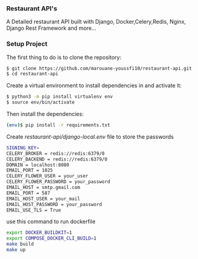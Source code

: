 ### Restaurant API's
A Detailed restaurant API built with Django, Docker,Celery,Redis, Nginx, Django Rest Framework and more...

### Setup Project

The first thing to do is to clone the repository:

```sh
$ git clone https://github.com/marouane-youssfi10/restaurant-api.git
$ cd restaurant-api
```

Create a virtual environment to install dependencies in and activate it:

```sh
$ python3 -m pip install virtualenv env
$ source env/bin/activate
```

Then install the dependencies:

```sh
(env)$ pip install -r requirements.txt
```

Create *restaurant-api/django-local.env* file to store the passwords

```bash
SIGNING_KEY=
CELERY_BROKER = redis://redis:6379/0
CELERY_BACKEND = redis://redis:6379/0
DOMAIN = localhost:8080
EMAIL_PORT = 1025 
CELERY_FLOWER_USER = your_user
CELERY_FLOWER_PASSWORD = your_password
EMAIL_HOST = smtp.gmail.com
EMAIL_PORT = 587
EMAIL_HOST_USER = your_mail
EMAIL_HOST_PASSWORD = your_password
EMAIL_USE_TLS = True
```

use this command to run dockerfile
```bash
export DOCKER_BUILDKIT=1
export COMPOSE_DOCKER_CLI_BUILD=1
make build
make up
